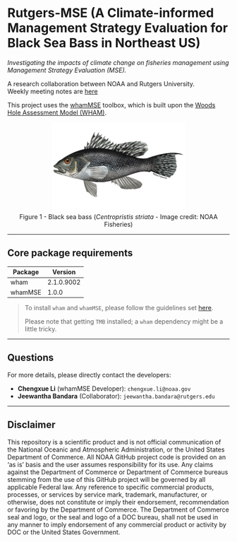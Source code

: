 # Rutgers-MSE (A Climate-informed Management Strategy Evaluation for Black Sea Bass in Northeast US)

*Investigating the impacts of climate change on fisheries management using Management Strategy Evaluation (MSE).*

A research collaboration between NOAA and Rutgers University.<br>
Weekly meeting notes are [here](https://docs.google.com/document/d/1BHsyZGrqreoGuL_ZUmaDFgmgx5nOAsYNkjJhyGcE4l0/edit?usp=sharing)

This project uses the [whamMSE](https://lichengxue.github.io/whamMSE/) toolbox, which is built upon the [Woods Hole Assessment Model (WHAM)](https://timjmiller.github.io/wham/).

<p align="center">
  <img width="60%" src="https://github.com/lichengxue/Rutgers-MSE/blob/main/images/black_sea_bass_banner_image_noaa_fisheries.png" />
  <br>
  Figure 1 - Black sea bass (<i>Centropristis striata</i> - Image credit: NOAA Fisheries)
</p>

------------------------------------------------------------------------

## Core package requirements

| Package 	| Version    	|
|---------	|------------	|
| wham    	| 2.1.0.9002 	|
| whamMSE 	| 1.0.0      	|

> To install `wham` and `whamMSE`, please follow the guidelines set [here](https://lichengxue.github.io/whamMSE/01.Installation.html).
>
> Please note that getting `TMB` installed; a `wham` dependency might be a little tricky.

------------------------------------------------------------------------

## Questions

For more details, please directly contact the developers:
- **Chengxue Li** (whamMSE Developer): `chengxue.li@noaa.gov`
- **Jeewantha Bandara** (Collaborator): `jeewantha.bandara@rutgers.edu`

------------------------------------------------------------------------

## Disclaimer

This repository is a scientific product and is not official communication of the National Oceanic and Atmospheric Administration, 
or the United States Department of Commerce. All NOAA GitHub project code is provided on an ‘as is’ basis and the user assumes 
responsibility for its use. Any claims against the Department of Commerce or Department of Commerce bureaus stemming from the 
use of this GitHub project will be governed by all applicable Federal law. Any reference to specific commercial products, 
processes, or services by service mark, trademark, manufacturer, or otherwise, does not constitute or imply their endorsement, 
recommendation or favoring by the Department of Commerce. The Department of Commerce seal and logo, or the seal and logo of a 
DOC bureau, shall not be used in any manner to imply endorsement of any commercial product or activity by DOC or the United States 
Government.
